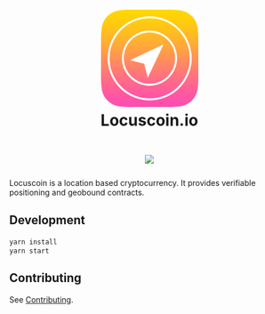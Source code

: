 <h1 align="center">
	<br />
	<img width="175" src="https://raw.githubusercontent.com/locuscoin/branding/master/app-icon-rounded-v1.0/iTunesArtwork@2x.png" alt="awesome sweden">
	<br />
  Locuscoin.io
	<br />
	<br />
	<a href="https://discord.gg/75HmCRP">
		<img src="https://img.shields.io/discord/357682310000148480.svg?style=flat-square">
	</a>
</h1>

Locuscoin is a location based cryptocurrency. It provides verifiable positioning and geobound contracts.

## Development
```
yarn install
yarn start
```

## Contributing
See [Contributing](https://github.com/locuscoin/landingpage/blob/master/CONTRIBUTING.md).
